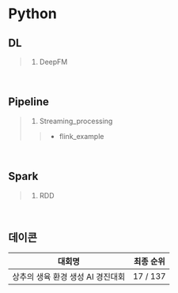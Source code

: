 # Python

##  DL
> 1. DeepFM

<br>

## Pipeline
> 1. Streaming_processing
>> - flink_example

<br>

## Spark
> 1. RDD
    
<br>

## 데이콘  
|대회명|최종 순위|
|-|-|
|상추의 생육 환경 생성 AI 경진대회|17 / 137|
